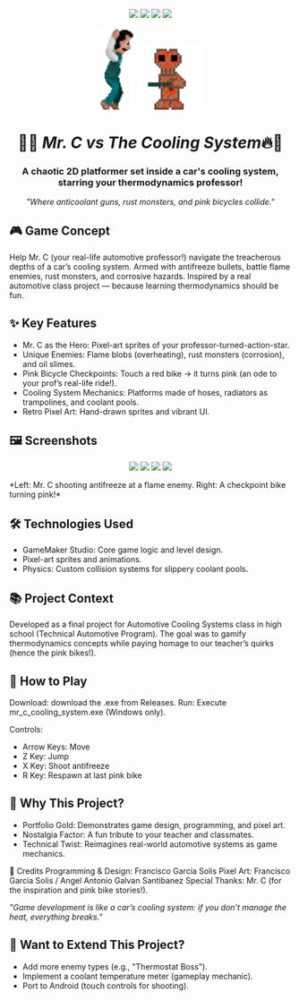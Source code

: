 <p align="center">
  <img src="https://img.shields.io/badge/Engine-GameMaker_Studio-orange?style=for-the-badge&logo=gamemaker"/>
  <img src="https://img.shields.io/badge/Genre-2D_Platformer-blue?style=for-the-badge"/>
  <img src="https://img.shields.io/badge/Theme-Automotive_Systems-red?style=for-the-badge"/>
  <img src="https://img.shields.io/badge/Status-Complete-brightgreen?style=for-the-badge"/>
</p>
<p align="center">
  <img src="sprites/images/spr_crespin_falling_1.png" width="70"/>
  <img src="sprites/images/spr_corrosion_0.png" width="120"/>
</p>
<h1 align="center">🚗🔥 <em>Mr. C vs The Cooling System</em>🔥🚗</h1>
<h3 align="center">A chaotic 2D platformer set inside a car's cooling system, starring your thermodynamics professor!</h3>
<p align="center">
  <em>"Where anticoolant guns, rust monsters, and pink bicycles collide."</em>
</p>

## 🎮 Game Concept
Help Mr. C (your real-life automotive professor!) navigate the treacherous depths of a car’s cooling system. Armed with antifreeze bullets, battle flame enemies, rust monsters, and corrosive hazards. Inspired by a real automotive class project — because learning thermodynamics should be fun.

## ✨ Key Features
- Mr. C as the Hero: Pixel-art sprites of your professor-turned-action-star.
- Unique Enemies: Flame blobs (overheating), rust monsters (corrosion), and oil slimes.
- Pink Bicycle Checkpoints: Touch a red bike → it turns pink (an ode to your prof’s real-life ride!).
- Cooling System Mechanics: Platforms made of hoses, radiators as trampolines, and coolant pools.
- Retro Pixel Art: Hand-drawn sprites and vibrant UI.

## 🖼️ Screenshots
<p align="center">
  <img src="sprites/images/checkpoint.gif" width="400"/>
  <img src="sprites/images/shooting.gif" width="400"/>
  <img src="sprites/images/get_price.gif" width="400"/>
  <img src="sprites/images/recharge.gif" width="400"/>
</p> 
*Left: Mr. C shooting antifreeze at a flame enemy. Right: A checkpoint bike turning pink!*

## 🛠️ Technologies Used
- GameMaker Studio: Core game logic and level design.
- Pixel-art sprites and animations.
- Physics: Custom collision systems for slippery coolant pools.

## 📚 Project Context
Developed as a final project for Automotive Cooling Systems class in high school (Technical Automotive Program).
The goal was to gamify thermodynamics concepts while paying homage to our teacher’s quirks (hence the pink bikes!).

## 🚀 How to Play
Download: download the .exe from Releases.
Run: Execute mr_c_cooling_system.exe (Windows only).

Controls:
- Arrow Keys: Move
- Z Key: Jump
- X Key: Shoot antifreeze
- R Key: Respawn at last pink bike

## 🌟 Why This Project?
- Portfolio Gold: Demonstrates game design, programming, and pixel art.
- Nostalgia Factor: A fun tribute to your teacher and classmates.
- Technical Twist: Reimagines real-world automotive systems as game mechanics.

📜 Credits
Programming & Design: Francisco Garcia Solis
Pixel Art: Francisco Garcia Solis / Angel Antonio Galvan Santibanez
Special Thanks: Mr. C (for the inspiration and pink bike stories!).

*"Game development is like a car’s cooling system: if you don’t manage the heat, everything breaks."*

## 🔧 Want to Extend This Project?
- Add more enemy types (e.g., "Thermostat Boss").
- Implement a coolant temperature meter (gameplay mechanic).
- Port to Android (touch controls for shooting).
